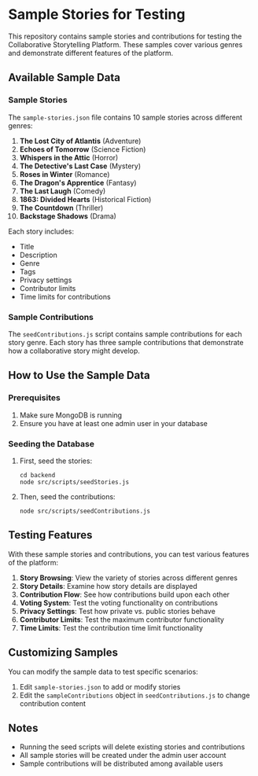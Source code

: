 # Sample Stories for Testing

This repository contains sample stories and contributions for testing the Collaborative Storytelling Platform. These samples cover various genres and demonstrate different features of the platform.

## Available Sample Data

### Sample Stories

The `sample-stories.json` file contains 10 sample stories across different genres:

1. **The Lost City of Atlantis** (Adventure)
2. **Echoes of Tomorrow** (Science Fiction)
3. **Whispers in the Attic** (Horror)
4. **The Detective's Last Case** (Mystery)
5. **Roses in Winter** (Romance)
6. **The Dragon's Apprentice** (Fantasy)
7. **The Last Laugh** (Comedy)
8. **1863: Divided Hearts** (Historical Fiction)
9. **The Countdown** (Thriller)
10. **Backstage Shadows** (Drama)

Each story includes:

- Title
- Description
- Genre
- Tags
- Privacy settings
- Contributor limits
- Time limits for contributions

### Sample Contributions

The `seedContributions.js` script contains sample contributions for each story genre. Each story has three sample contributions that demonstrate how a collaborative story might develop.

## How to Use the Sample Data

### Prerequisites

1. Make sure MongoDB is running
2. Ensure you have at least one admin user in your database

### Seeding the Database

1. First, seed the stories:

   ```
   cd backend
   node src/scripts/seedStories.js
   ```

2. Then, seed the contributions:
   ```
   node src/scripts/seedContributions.js
   ```

## Testing Features

With these sample stories and contributions, you can test various features of the platform:

1. **Story Browsing**: View the variety of stories across different genres
2. **Story Details**: Examine how story details are displayed
3. **Contribution Flow**: See how contributions build upon each other
4. **Voting System**: Test the voting functionality on contributions
5. **Privacy Settings**: Test how private vs. public stories behave
6. **Contributor Limits**: Test the maximum contributor functionality
7. **Time Limits**: Test the contribution time limit functionality

## Customizing Samples

You can modify the sample data to test specific scenarios:

1. Edit `sample-stories.json` to add or modify stories
2. Edit the `sampleContributions` object in `seedContributions.js` to change contribution content

## Notes

- Running the seed scripts will delete existing stories and contributions
- All sample stories will be created under the admin user account
- Sample contributions will be distributed among available users
